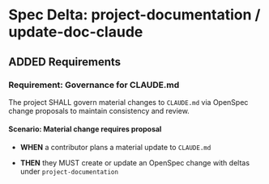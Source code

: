 # Spec Delta: project-documentation / update-doc-claude

## ADDED Requirements

### Requirement: Governance for CLAUDE.md

The project SHALL govern material changes to `CLAUDE.md` via OpenSpec change proposals to maintain consistency and review.

#### Scenario: Material change requires proposal

- **WHEN** a contributor plans a material update to `CLAUDE.md`

- **THEN** they MUST create or update an OpenSpec change with deltas under `project-documentation`
